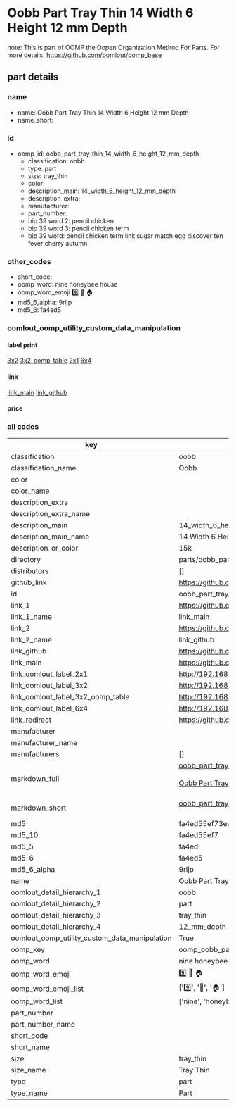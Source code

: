 # Oobb Part Tray Thin 14 Width 6 Height 12 mm Depth  

note: This is part of OOMP the Oopen Organization Method For Parts. For more details: https://github.com/oomlout/oomp_base

##  part details
  







### name
* name: Oobb Part Tray Thin 14 Width 6 Height 12 mm Depth
* name_short: 
### id
* oomp_id: oobb_part_tray_thin_14_width_6_height_12_mm_depth
  * classification: oobb
  * type: part
  * size: tray_thin
  * color: 
  * description_main: 14_width_6_height_12_mm_depth
  * description_extra: 
  * manufacturer: 
  * part_number: 
  * bip 39 word 2: pencil chicken
  * bip 39 word 3: pencil chicken term
  * bip 39 word: pencil chicken term link sugar match egg discover ten fever cherry autumn

### other_codes
* short_code: 
* oomp_word: nine honeybee house
* oomp_word_emoji :nine: :honeybee: :house:
* md5_6_alpha: 9rljp
* md5_6: fa4ed5






### oomlout_oomp_utility_custom_data_manipulation
#### label print
[3x2](http://192.168.1.245:1112/?label=oomp%209rljp)
[3x2_oomp_table](http://192.168.1.108:1112/?label=oomp%209rljp)
[2x1](http://192.168.1.242:1112/?label=oomp%209rljp)
[6x4](http://192.168.1.55:1112/?label=oomp%209rljp)    

#### link

[link_main](https://github.com/oomlout/oomlout_oomp_version_1_messy/tree/main/parts/oobb_part_tray_thin_14_width_6_height_12_mm_depth) [link_github](https://github.com/oomlout/oomlout_oomp_version_1_messy/tree/main/parts/oobb_part_tray_thin_14_width_6_height_12_mm_depth)                             

#### price







### all codes 
| key | value |  
| --- | --- |  
| classification | oobb |  
| classification_name | Oobb |  
| color |  |  
| color_name |  |  
| description_extra |  |  
| description_extra_name |  |  
| description_main | 14_width_6_height_12_mm_depth |  
| description_main_name | 14 Width 6 Height 12 mm Depth |  
| description_or_color | 15k |  
| directory | parts/oobb_part_tray_thin_14_width_6_height_12_mm_depth |  
| distributors | [] |  
| github_link | https://github.com/oomlout/oomlout_oomp_part_src/tree/main/parts/oobb_part_tray_thin_14_width_6_height_12_mm_depth |  
| id | oobb_part_tray_thin_14_width_6_height_12_mm_depth |  
| link_1 | https://github.com/oomlout/oomlout_oomp_version_1_messy/tree/main/parts/oobb_part_tray_thin_14_width_6_height_12_mm_depth |  
| link_1_name | link_main |  
| link_2 | https://github.com/oomlout/oomlout_oomp_version_1_messy/tree/main/parts/oobb_part_tray_thin_14_width_6_height_12_mm_depth |  
| link_2_name | link_github |  
| link_github | https://github.com/oomlout/oomlout_oomp_version_1_messy/tree/main/parts/oobb_part_tray_thin_14_width_6_height_12_mm_depth |  
| link_main | https://github.com/oomlout/oomlout_oomp_version_1_messy/tree/main/parts/oobb_part_tray_thin_14_width_6_height_12_mm_depth |  
| link_oomlout_label_2x1 | http://192.168.1.242:1112/?label=oomp%209rljp |  
| link_oomlout_label_3x2 | http://192.168.1.245:1112/?label=oomp%209rljp |  
| link_oomlout_label_3x2_oomp_table | http://192.168.1.108:1112/?label=oomp%209rljp |  
| link_oomlout_label_6x4 | http://192.168.1.55:1112/?label=oomp%209rljp |  
| link_redirect | https://github.com/oomlout/oomlout_oomp_version_1_messy/tree/main/parts/oobb_part_tray_thin_14_width_6_height_12_mm_depth |  
| manufacturer |  |  
| manufacturer_name |  |  
| manufacturers | [] |  
| markdown_full | [oobb_part_tray_thin_14_width_6_height_12_mm_depth](none)<br>[](none)<br>[Oobb Part Tray Thin 14 Width 6 Height 12 Mm Depth](none)<br><br> |  
| markdown_short | [oobb_part_tray_thin_14_width_6_height_12_mm_depth](none)<br><br> |  
| md5 | fa4ed55ef73ee8da236c6821bec9ed15 |  
| md5_10 | fa4ed55ef7 |  
| md5_5 | fa4ed |  
| md5_6 | fa4ed5 |  
| md5_6_alpha | 9rljp |  
| name | Oobb Part Tray Thin 14 Width 6 Height 12 mm Depth |  
| oomlout_detail_hierarchy_1 | oobb |  
| oomlout_detail_hierarchy_2 | part |  
| oomlout_detail_hierarchy_3 | tray_thin |  
| oomlout_detail_hierarchy_4 | 12_mm_depth |  
| oomlout_oomp_utility_custom_data_manipulation | True |  
| oomp_key | oomp_oobb_part_tray_thin_14_width_6_height_12_mm_depth |  
| oomp_word | nine honeybee house |  
| oomp_word_emoji | :nine: :honeybee: :house: |  
| oomp_word_emoji_list | [':nine:', ':honeybee:', ':house:'] |  
| oomp_word_list | ['nine', 'honeybee', 'house'] |  
| part_number |  |  
| part_number_name |  |  
| short_code |  |  
| short_name |  |  
| size | tray_thin |  
| size_name | Tray Thin |  
| type | part |  
| type_name | Part |  
